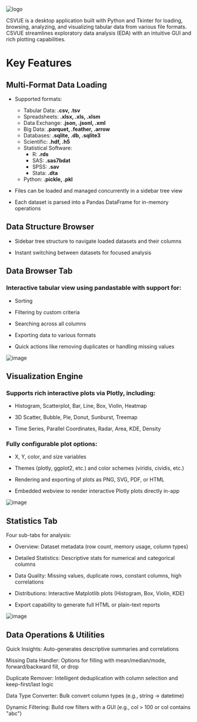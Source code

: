 ![logo](https://github.com/user-attachments/assets/73a6a479-da06-4fe9-be14-0aadfd91a331)

CSVUE is a desktop application built with Python and Tkinter for loading, browsing, analyzing, and visualizing tabular data from various file formats. CSVUE streamlines exploratory data analysis (EDA) with an intuitive GUI and rich plotting capabilities.

# Key Features

## Multi-Format Data Loading
- Supported formats:
  - Tabular Data: **.csv, .tsv**
  - Spreadsheets: **.xlsx, .xls, .xlsm**
  - Data Exchange: **.json, .jsonl, .xml**
  - Big Data: **.parquet, .feather, .arrow**
  - Databases: **.sqlite, .db, .sqlite3**
  - Scientific: **.hdf, .h5**
  - Statistical Software:
    - R: **.rds**
    - SAS: **.sas7bdat**
    - SPSS: **.sav**
    - Stata: **.dta**
  - Python: **.pickle, .pkl**

- Files can be loaded and managed concurrently in a sidebar tree view

- Each dataset is parsed into a Pandas DataFrame for in-memory operations

## Data Structure Browser
- Sidebar tree structure to navigate loaded datasets and their columns

- Instant switching between datasets for focused analysis

## Data Browser Tab
### Interactive tabular view using pandastable with support for:

- Sorting

- Filtering by custom criteria

- Searching across all columns

- Exporting data to various formats

- Quick actions like removing duplicates or handling missing values

![image](https://github.com/user-attachments/assets/1dea175e-3a2d-415a-99d7-a71debd9839b)

## Visualization Engine
### Supports rich interactive plots via Plotly, including:

- Histogram, Scatterplot, Bar, Line, Box, Violin, Heatmap

- 3D Scatter, Bubble, Pie, Donut, Sunburst, Treemap

- Time Series, Parallel Coordinates, Radar, Area, KDE, Density

### Fully configurable plot options:

- X, Y, color, and size variables

- Themes (plotly, ggplot2, etc.) and color schemes (viridis, cividis, etc.)

- Rendering and exporting of plots as PNG, SVG, PDF, or HTML

- Embedded webview to render interactive Plotly plots directly in-app

![image](https://github.com/user-attachments/assets/2155bbed-d818-4f95-94af-c33639c1645b)

## Statistics Tab
Four sub-tabs for analysis:

- Overview: Dataset metadata (row count, memory usage, column types)

- Detailed Statistics: Descriptive stats for numerical and categorical columns

- Data Quality: Missing values, duplicate rows, constant columns, high correlations

- Distributions: Interactive Matplotlib plots (Histogram, Box, Violin, KDE)

- Export capability to generate full HTML or plain-text reports

![image](https://github.com/user-attachments/assets/1ef3b9f5-227a-4a27-a965-884e9472e6f7)

## Data Operations & Utilities
Quick Insights: Auto-generates descriptive summaries and correlations

Missing Data Handler: Options for filling with mean/median/mode, forward/backward fill, or drop

Duplicate Remover: Intelligent deduplication with column selection and keep-first/last logic

Data Type Converter: Bulk convert column types (e.g., string → datetime)

Dynamic Filtering: Build row filters with a GUI (e.g., col > 100 or col contains "abc")



